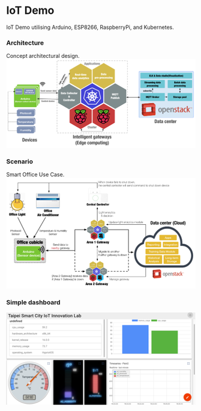 # IoT Demo
IoT Demo utilising Arduino, ESP8266, RaspberryPi, and Kubernetes.

### Architecture
Concept architectural design.
![](images/architecture.png)

### Scenario
Smart Office Use Case.
![](images/scenario.png)

### Simple dashboard
![](images/dashboard.png)
